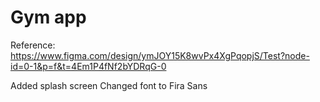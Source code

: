 # Gym app

Reference:
https://www.figma.com/design/ymJOY15K8wvPx4XgPqopjS/Test?node-id=0-1&p=f&t=4Em1P4fNf2bYDRqG-0

Added splash screen
Changed font to Fira Sans
